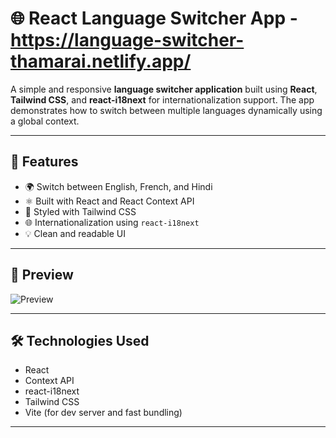 # 🌐 React Language Switcher App - https://language-switcher-thamarai.netlify.app/

A simple and responsive **language switcher application** built using **React**, **Tailwind CSS**, and **react-i18next** for internationalization support. The app demonstrates how to switch between multiple languages dynamically using a global context.

---

## 🚀 Features

- 🌍 Switch between English, French, and Hindi
- ⚛️ Built with React and React Context API
- 🎨 Styled with Tailwind CSS
- 🌐 Internationalization using `react-i18next`
- 💡 Clean and readable UI

---

## 📸 Preview

![Preview](screenshot.png) <!-- (Add screenshot if available) -->

---

## 🛠️ Technologies Used

- React
- Context API
- react-i18next
- Tailwind CSS
- Vite (for dev server and fast bundling)

---
